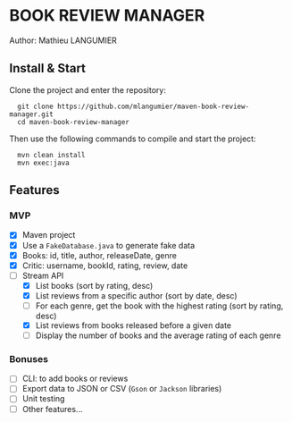 # BOOK REVIEW MANAGER

Author: Mathieu LANGUMIER

## Install & Start

Clone the project and enter the repository:  
```shell
  git clone https://github.com/mlangumier/maven-book-review-manager.git
  cd maven-book-review-manager
```

Then use the following commands to compile and start the project: 
```shell
  mvn clean install
  mvn exec:java
```

## Features

### MVP
- [x] Maven project
- [x] Use a `FakeDatabase.java` to generate fake data
- [x] Books: id, title, author, releaseDate, genre
- [x] Critic: username, bookId, rating, review, date
- [ ] Stream API
  - [x] List books (sort by rating, desc)
  - [x] List reviews from a specific author (sort by date, desc)
  - [ ] For each genre, get the book with the highest rating (sort by rating, desc)
  - [x] List reviews from books released before a given date
  - [ ] Display the number of books and the average rating of each genre

### Bonuses
- [ ] CLI: to add books or reviews
- [ ] Export data to JSON or CSV (`Gson` or `Jackson` libraries)
- [ ] Unit testing
- [ ] Other features...